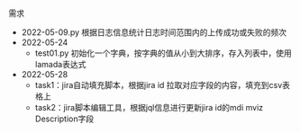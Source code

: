 需求
- 2022-05-09.py 根据日志信息统计日志时间范围内的上传成功或失败的频次
- 2022-05-24
    - test01.py 初始化一个字典，按字典的值从小到大排序，存入列表中，使用lamada表达式
- 2022-05-28
    - task1：jira自动填充脚本，根据jira id  拉取对应字段的内容，填充到csv表格上
    - task2：jira脚本编辑工具，根据jql信息进行更新jira id的mdi mviz Description字段